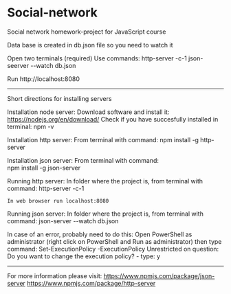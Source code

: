 # Social-network
Social network homework-project for JavaScript course 
 
Data base is created in db.json file so you need to watch it

Open two terminals (required)
Use commands: http-server -c-1
              json-seerver --watch db.json

Run http://localhost:8080

----------------------------------------------------------------------
Short directions for installing servers

Installation node server:
    Download software and install it: https://nodejs.org/en/download/
    Check if you have succesfully installed in terminal: npm -v

Installation http server:
    From terminal with command: 
    npm install -g http-server
    
Installation json server:
    From terminal with command:  
    npm install -g json-server

Running http server:
    In folder where the project is, from terminal with command: 
    http-server -c-1
    
    In web browser run localhost:8080

Running json server:
    In folder where the project is, from terminal with command:
    json-server --watch db.json

In case of an error, probably need to do this:
Open PowerShell as administrator (right click on PowerShell and Run as administrator) 
then type command: Set-ExecutionPolicy -ExecutionPolicy Unrestricted
on question: Do you want to change the execution policy? - type: y 

-------------------------------------------------------------------------------------
For more information please visit:
https://www.npmjs.com/package/json-server
https://www.npmjs.com/package/http-server
